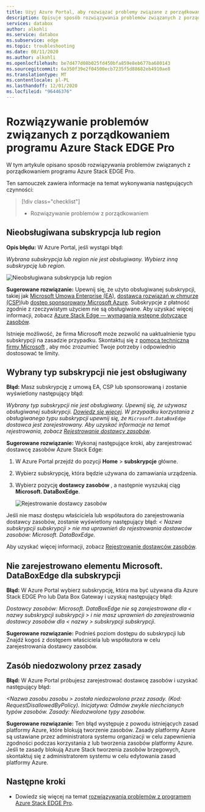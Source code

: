 ```yaml
---
title: Użyj Azure Portal, aby rozwiązać problemy związane z porządkowaniem Azure Stack EDGE Pro Microsoft Docs
description: Opisuje sposób rozwiązywania problemów związanych z porządkowaniem Azure Stack EDGE Pro.
services: databox
author: alkohli
ms.service: databox
ms.subservice: edge
ms.topic: troubleshooting
ms.date: 08/11/2020
ms.author: alkohli
ms.openlocfilehash: be7d477d08b025fd450bfa859e8eb677ba680143
ms.sourcegitcommit: 6a350f39e2f04500ecb7235f5d88682eb4910ae8
ms.translationtype: MT
ms.contentlocale: pl-PL
ms.lasthandoff: 12/01/2020
ms.locfileid: "96446376"
---
```

# <a name="troubleshoot-your-azure-stack-edge-pro-ordering-issues"></a>Rozwiązywanie problemów związanych z porządkowaniem programu Azure Stack EDGE Pro

W tym artykule opisano sposób rozwiązywania problemów związanych z porządkowaniem programu Azure Stack EDGE Pro.

Ten samouczek zawiera informacje na temat wykonywania następujących czynności:

> [!div class="checklist"]
>
> * Rozwiązywanie problemów z porządkowaniem

## <a name="unsupported-subscription-or-region"></a>Nieobsługiwana subskrypcja lub region

**Opis błędu:** W Azure Portal, jeśli wystąpi błąd:

*Wybrana subskrypcja lub region nie jest obsługiwany. Wybierz inną subskrypcję lub region.*

![Nieobsługiwana subskrypcja lub region](media/azure-stack-edge-troubleshoot-ordering/azure-stack-edge-troubleshoot-ordering-01.png)

**Sugerowane rozwiązanie:**  Upewnij się, że użyto obsługiwanej subskrypcji, takiej jak [Microsoft Umowa Enterprise (EA)](https://azure.microsoft.com/overview/sales-number/), [dostawca rozwiązań w chmurze (CSP)](/partner-center/azure-plan-lp)lub [dostęp sponsorowany Microsoft Azure](https://azure.microsoft.com/offers/ms-azr-0036p/). Subskrypcje z płatność zgodnie z rzeczywistym użyciem nie są obsługiwane. Aby uzyskać więcej informacji, zobacz [Azure Stack Edge — wymagania wstępne dotyczące zasobów](azure-stack-edge-deploy-prep.md#prerequisites).

Istnieje możliwość, że firma Microsoft może zezwolić na uaktualnienie typu subskrypcji na zasadzie przypadku. Skontaktuj się z [pomocą techniczną firmy Microsoft](https://azure.microsoft.com/support/options/) , aby móc zrozumieć Twoje potrzeby i odpowiednio dostosować te limity.

## <a name="selected-subscription-type-not-supported"></a>Wybrany typ subskrypcji nie jest obsługiwany

**Błąd:** Masz subskrypcję z umową EA, CSP lub sponsorowaną i zostanie wyświetlony następujący błąd:

*Wybrany typ subskrypcji nie jest obsługiwany. Upewnij się, że używasz obsługiwanej subskrypcji. [Dowiedz się więcej](azure-stack-edge-deploy-prep.md#prerequisites). W przypadku korzystania z obsługiwanego typu subskrypcji upewnij się, że `Microsoft.DataBoxEdge` dostawca jest zarejestrowany. Aby uzyskać informacje na temat rejestrowania, zobacz [Rejestrowanie dostawcy zasobów](azure-stack-edge-manage-access-power-connectivity-mode.md#register-resource-providers)*.

**Sugerowane rozwiązanie:** Wykonaj następujące kroki, aby zarejestrować dostawcę zasobów Azure Stack Edge:

1. W Azure Portal przejdź do pozycji **Home**  >  **subskrypcje** główne.

2. Wybierz subskrypcję, która będzie używana do zamawiania urządzenia.

3. Wybierz pozycję **dostawcy zasobów** , a następnie wyszukaj ciąg **Microsoft. DataBoxEdge**.

    ![Rejestrowanie dostawcy zasobów](media/azure-stack-edge-troubleshoot-ordering/azure-stack-edge-troubleshoot-ordering-02.png)

Jeśli nie masz dostępu właściciela lub współautora do zarejestrowania dostawcy zasobów, zostanie wyświetlony następujący błąd: *&lt; Nazwa subskrypcji subskrypcji &gt; nie ma uprawnień do rejestrowania dostawców zasobów: Microsoft. DataBoxEdge.*

Aby uzyskać więcej informacji, zobacz [Rejestrowanie dostawców zasobów](azure-stack-edge-manage-access-power-connectivity-mode.md#register-resource-providers).

## <a name="microsoftdataboxedge-not-registered-for-subscription"></a>Nie zarejestrowano elementu Microsoft. DataBoxEdge dla subskrypcji

**Błąd:** W Azure Portal wybierz subskrypcję, która ma być używana dla Azure Stack EDGE Pro lub Data Box Gateway i uzyskaj następujący błąd:

*Dostawcy zasobów: Microsoft. DataBoxEdge nie są zarejestrowane dla &lt; nazwy subskrypcji subskrypcji &gt; i nie masz uprawnień do zarejestrowania dostawcy zasobów dla &lt; nazwy &gt; subskrypcji subskrypcji*.

**Sugerowane rozwiązanie:** Podnieś poziom dostępu do subskrypcji lub Znajdź kogoś z dostępem właściciela lub współautora w celu zarejestrowania dostawcy zasobów.

## <a name="resource-disallowed-by-policy"></a>Zasób niedozwolony przez zasady

**Błąd:** W Azure Portal próbujesz zarejestrować dostawcę zasobów i uzyskać następujący błąd:

*&lt;Nazwa zasobu zasobu &gt; została niedozwolona przez zasady. (Kod: RequestDisallowedByPolicy). Inicjatywa: Odmów zwykle niechcianych typów zasobów. Zasady: Niedozwolone typy zasobów.*

**Sugerowane rozwiązanie:** Ten błąd występuje z powodu istniejących zasad platformy Azure, które blokują tworzenie zasobów. Zasady platformy Azure są ustawiane przez administratora systemu organizacji w celu zapewnienia zgodności podczas korzystania z lub tworzenia zasobów platformy Azure. Jeśli te zasady blokują Azure Stack tworzenia zasobów brzegowych, skontaktuj się z administratorem systemu w celu edytowania zasad platformy Azure.

## <a name="next-steps"></a>Następne kroki

* Dowiedz się więcej na temat [rozwiązywania problemów z programem Azure Stack EDGE Pro](azure-stack-edge-troubleshoot.md).
